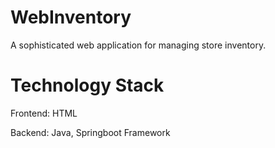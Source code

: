 # WebInventory

A sophisticated web application for managing store inventory.

# Technology Stack
Frontend: HTML

Backend: Java, Springboot Framework